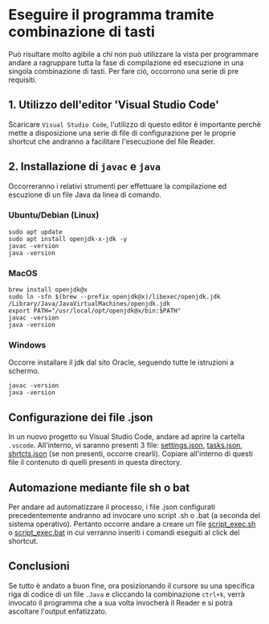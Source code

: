# Eseguire il programma tramite combinazione di tasti 
Può risultare molto agibile a chi non può utilizzare la vista per programmare andare a ragruppare tutta la fase di compilazione ed esecuzione in una singola combinazione di tasti. 
Per fare ciò, occorrono una serie di pre requisiti. 

## 1. Utilizzo dell'editor 'Visual Studio Code'
Scaricare `Visual Studio Code`, l'utilizzo di questo editor è importante perchè mette a disposizione una serie di file di configurazione per le proprie shortcut che andranno a facilitare l'esecuzione del file Reader.

## 2. Installazione di `javac` e `java`
Occorreranno i relativi strumenti per effettuare la compilazione ed escuzione di un file Java da linea di comando. 

### Ubuntu/Debian (Linux)
```
sudo apt update
sudo apt install openjdk-x-jdk -y
javac -version
java -version
```

### MacOS 
```
brew install openjdk@x
sudo ln -sfn $(brew --prefix openjdk@x)/libexec/openjdk.jdk /Library/Java/JavaVirtualMachines/openjdk.jdk
export PATH="/usr/local/opt/openjdk@x/bin:$PATH"
javac -version
java -version
```


### Windows 
Occorre installare il jdk dal sito Oracle, seguendo tutte le istruzioni a schermo.
```
javac -version
java -version
```

## Configurazione dei file .json
In un nuovo progetto su Visual Studio Code, andare ad aprire la cartella `.vscode`. All'interno, vi saranno presenti 3 file:
[settings.json](/Project1/settings.json), [tasks.json](/Project1/tasks.json), [shrtcts.json](/Project1/shrtcts.json) (se non presenti, occorre crearli). Copiare all'interno di questi file il 
contenuto di quelli presenti in questa directory.

## Automazione mediante file sh o bat 
Per andare ad automatizzare il processo, i file .json configurati precedentemente andranno ad invocare uno script .sh o .bat (a seconda del sistema operativo). Pertanto occorre andare a creare un file [script_exec.sh](/Project1/script_exec.sh) o [script_exec.bat](/Project1/script_exec.bat) in cui verranno inseriti i comandi eseguiti al click del shortcut.

## Conclusioni
Se tutto è andato a buon fine, ora posizionando il cursore su una specifica riga di codice di un file `.Java` e cliccando la combinazione `ctrl+k`, verrà invocato il programma che a sua volta invocherà il Reader e si potrà ascoltare l'output enfatizzato.

